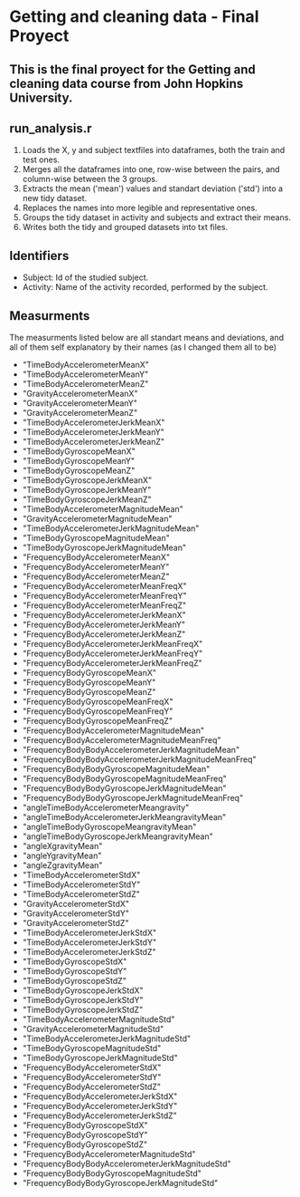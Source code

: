 # Getting and cleaning data - Final Proyect 

## This is the final proyect for the Getting and cleaning data course from John Hopkins University.

## run_analysis.r
1. Loads the X, y and subject textfiles into dataframes, both the train and test ones.
2. Merges all the dataframes into one, row-wise between the pairs, and column-wise between the 3 groups.  
3. Extracts the mean ('mean') values and standart deviation ('std') into a new tidy dataset.
4. Replaces the names into more legible and representative ones.
5. Groups the tidy dataset in activity and subjects and extract their means.
6. Writes both the tidy and grouped datasets into txt files.

## Identifiers 
* Subject: Id of the studied subject.
* Activity: Name of the activity recorded, performed by the subject.

## Measurments
The measurments listed below are all standart means and deviations, and all of them self explanatory by their names (as I changed them all to be)

* "TimeBodyAccelerometerMeanX"                     
* "TimeBodyAccelerometerMeanY"                        
* "TimeBodyAccelerometerMeanZ"                       
* "GravityAccelerometerMeanX"                          
* "GravityAccelerometerMeanY"          
* "GravityAccelerometerMeanZ"                          
* "TimeBodyAccelerometerJerkMeanX"                   
* "TimeBodyAccelerometerJerkMeanY"                     
* "TimeBodyAccelerometerJerkMeanZ"                  
* "TimeBodyGyroscopeMeanX"                             
* "TimeBodyGyroscopeMeanY"                            
* "TimeBodyGyroscopeMeanZ"                             
* "TimeBodyGyroscopeJerkMeanX"                       
* "TimeBodyGyroscopeJerkMeanY"                         
* "TimeBodyGyroscopeJerkMeanZ"                       
* "TimeBodyAccelerometerMagnitudeMean"                 
* "GravityAccelerometerMagnitudeMean"               
* "TimeBodyAccelerometerJerkMagnitudeMean"             
* "TimeBodyGyroscopeMagnitudeMean"                  
* "TimeBodyGyroscopeJerkMagnitudeMean"                 
* "FrequencyBodyAccelerometerMeanX"                
* "FrequencyBodyAccelerometerMeanY"                    
* "FrequencyBodyAccelerometerMeanZ"                
* "FrequencyBodyAccelerometerMeanFreqX"                
* "FrequencyBodyAccelerometerMeanFreqY"           
* "FrequencyBodyAccelerometerMeanFreqZ"                
* "FrequencyBodyAccelerometerJerkMeanX"            
* "FrequencyBodyAccelerometerJerkMeanY"                
* "FrequencyBodyAccelerometerJerkMeanZ"            
* "FrequencyBodyAccelerometerJerkMeanFreqX"            
* "FrequencyBodyAccelerometerJerkMeanFreqY"       
* "FrequencyBodyAccelerometerJerkMeanFreqZ"            
* "FrequencyBodyGyroscopeMeanX"                    
* "FrequencyBodyGyroscopeMeanY"                        
* "FrequencyBodyGyroscopeMeanZ"                    
* "FrequencyBodyGyroscopeMeanFreqX"                    
* "FrequencyBodyGyroscopeMeanFreqY"                
* "FrequencyBodyGyroscopeMeanFreqZ"                    
* "FrequencyBodyAccelerometerMagnitudeMean"          
* "FrequencyBodyAccelerometerMagnitudeMeanFreq"        
* "FrequencyBodyBodyAccelerometerJerkMagnitudeMean"  
* "FrequencyBodyBodyAccelerometerJerkMagnitudeMeanFreq"
* "FrequencyBodyBodyGyroscopeMagnitudeMean"
* "FrequencyBodyBodyGyroscopeMagnitudeMeanFreq"
* "FrequencyBodyBodyGyroscopeJerkMagnitudeMean"  
* "FrequencyBodyBodyGyroscopeJerkMagnitudeMeanFreq"  
* "angleTimeBodyAccelerometerMeangravity"           
* "angleTimeBodyAccelerometerJerkMeangravityMean"      
* "angleTimeBodyGyroscopeMeangravityMean"           
* "angleTimeBodyGyroscopeJerkMeangravityMean"          
* "angleXgravityMean"                              
* "angleYgravityMean"                                  
* "angleZgravityMean"                              
* "TimeBodyAccelerometerStdX"                          
* "TimeBodyAccelerometerStdY"                      
* "TimeBodyAccelerometerStdZ"                          
* "GravityAccelerometerStdX"                       
* "GravityAccelerometerStdY"                           
* "GravityAccelerometerStdZ"                        
* "TimeBodyAccelerometerJerkStdX"                      
* "TimeBodyAccelerometerJerkStdY"                  
* "TimeBodyAccelerometerJerkStdZ"                      
* "TimeBodyGyroscopeStdX"                         
* "TimeBodyGyroscopeStdY"                              
* "TimeBodyGyroscopeStdZ"                        
* "TimeBodyGyroscopeJerkStdX"                          
* "TimeBodyGyroscopeJerkStdY"                    
* "TimeBodyGyroscopeJerkStdZ"                          
* "TimeBodyAccelerometerMagnitudeStd"             
* "GravityAccelerometerMagnitudeStd"                   
* "TimeBodyAccelerometerJerkMagnitudeStd"         
* "TimeBodyGyroscopeMagnitudeStd"                      
* "TimeBodyGyroscopeJerkMagnitudeStd"             
* "FrequencyBodyAccelerometerStdX"                     
* "FrequencyBodyAccelerometerStdY"                
* "FrequencyBodyAccelerometerStdZ"                     
* "FrequencyBodyAccelerometerJerkStdX"            
* "FrequencyBodyAccelerometerJerkStdY"                 
* "FrequencyBodyAccelerometerJerkStdZ"             
* "FrequencyBodyGyroscopeStdX"                         
* "FrequencyBodyGyroscopeStdY"                     
* "FrequencyBodyGyroscopeStdZ"                         
* "FrequencyBodyAccelerometerMagnitudeStd"         
* "FrequencyBodyBodyAccelerometerJerkMagnitudeStd"     
* "FrequencyBodyBodyGyroscopeMagnitudeStd"        
* "FrequencyBodyBodyGyroscopeJerkMagnitudeStd"   